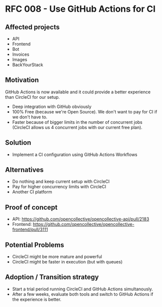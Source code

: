 # RFC 008 - Use GitHub Actions for CI

## Affected projects

- API
- Frontend
- Bot
- Invoices
- Images
- BackYourStack

## Motivation

GitHub Actions is now available and it could provide a better experience than CircleCI for our setup.

- Deep integration with GitHub obviously
- 100% Free (because we're Open Source). We don't want to pay for CI if we don't have to.
- Faster because of bigger limits in the number of concurrent jobs (CircleCI allows us 4 concurrent jobs with our current free plan).

## Solution

- Implement a CI configuration using GitHub Actions Workflows

## Alternatives

- Do nothing and keep current setup with CircleCI
- Pay for higher concurrency limits with CircleCI
- Another CI platform

## Proof of concept

- API: https://github.com/opencollective/opencollective-api/pull/2183
- Frontend: https://github.com/opencollective/opencollective-frontend/pull/3111

## Potential Problems

- CircleCI might be more mature and powerful
- CircleCI might be faster in execution (but with queues)

## Adoption / Transition strategy

- Start a trial period running CircleCI and GitHub Actions simultanously.
- After a few weeks, evaluate both tools and switch to GitHub Actions if the experience is better.
